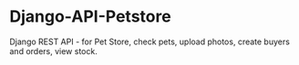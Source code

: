 # Django-API-Petstore
Django REST API - for Pet Store, check pets, upload photos, create buyers and orders, view stock. 
